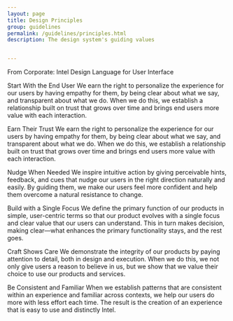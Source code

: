 ```yaml
---
layout: page
title: Design Principles
group: guidelines
permalink: /guidelines/principles.html
description: The design system's guiding values


---
```


From Corporate: Intel Design Language for User Interface
 
Start With the End User
We earn the right to personalize the experience for our users by having empathy for them, by being clear about what we say, and transparent about what we do. When we do this, we establish a relationship built on trust that grows over time and brings end users more value with each interaction.

Earn Their Trust
We earn the right to personalize the experience for our users by having empathy for them, by being clear about what we say, and transparent about what we do. When we do this, we establish a relationship built on trust that grows over time and brings end users more value with each interaction.

Nudge When Needed
We inspire intuitive action by giving perceivable hints, feedback, and cues that nudge our users in the right direction naturally and easily. By guiding them, we make our users feel more confident and help them overcome a natural resistance to change.

Build with a Single Focus
We define the primary function of our products in simple, user-centric terms so that our product evolves with a single focus and clear value that our users can understand. This in turn makes decision, making clear—what enhances the primary functionality stays, and the rest goes.

Craft Shows Care
We demonstrate the integrity of our products by paying attention to detail, both in design and execution. When we do this, we not only give users a reason to believe in us, but we show that we value their choice to use our products and services.

Be Consistent and Familiar
When we establish patterns that are consistent within an experience and familiar across contexts, we help our users do more with less effort each time. The result is the creation of an experience that is easy to use and distinctly Intel.
